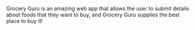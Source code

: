 Grocery Guru is an amazing web app that allows the user to submit details about foods that they want to buy, and Grocery Guru supplies the best place to buy it!

